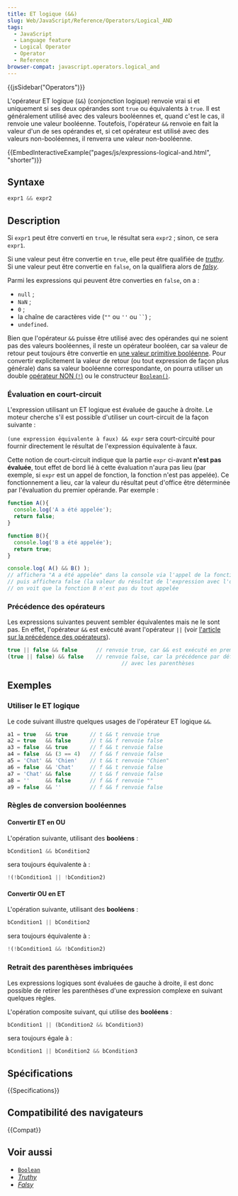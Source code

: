 ```yaml
---
title: ET logique (&&)
slug: Web/JavaScript/Reference/Operators/Logical_AND
tags:
  - JavaScript
  - Language feature
  - Logical Operator
  - Operator
  - Reference
browser-compat: javascript.operators.logical_and
---
```

{{jsSidebar("Operators")}}

L'opérateur ET logique (`&&`) (conjonction logique) renvoie vrai si et uniquement si ses deux opérandes sont `true` ou équivalents à `true`. Il est généralement utilisé avec des valeurs booléennes et, quand c'est le cas, il renvoie une valeur booléenne. Toutefois, l'opérateur `&&` renvoie en fait la valeur d'un de ses opérandes et, si cet opérateur est utilisé avec des valeurs non-booléennes, il renverra une valeur non-booléenne.

{{EmbedInteractiveExample("pages/js/expressions-logical-and.html", "shorter")}}

## Syntaxe

```js
expr1 && expr2
```

## Description

Si `expr1` peut être converti en `true`, le résultat sera `expr2` ; sinon, ce sera `expr1`.

Si une valeur peut être convertie en `true`, elle peut être qualifiée de [_truthy_](/fr/docs/Glossary/Truthy). Si une valeur peut être convertie en `false`, on la qualifiera alors de [_falsy_](/fr/docs/Glossary/Falsy).

Parmi les expressions qui peuvent être converties en `false`, on a :

- `null` ;
- `NaN` ;
- `0` ;
- la chaîne de caractères vide (`""` ou `''` ou ` `` `) ;
- `undefined`.

Bien que l'opérateur `&&` puisse être utilisé avec des opérandes qui ne soient pas des valeurs booléennes, il reste un opérateur booléen, car sa valeur de retour peut toujours être convertie en [une valeur primitive booléenne](/fr/docs/Web/JavaScript/Data_structures#boolean_type). Pour convertir explicitement la valeur de retour (ou tout expression de façon plus générale) dans sa valeur booléenne correspondante, on pourra utiliser un double [opérateur NON (`!`)](/fr/docs/Web/JavaScript/Reference/Operators/Logical_NOT) ou le constructeur [`Boolean()`](/fr/docs/Web/JavaScript/Reference/Global_Objects/Boolean/Boolean).

### Évaluation en court-circuit

L'expression utilisant un ET logique est évaluée de gauche à droite. Le moteur cherche s'il est possible d'utiliser un court-circuit de la façon suivante :

`(une expression équivalente à faux) && expr` sera court-circuité pour fournir directement le résultat de l'expression équivalente à faux.

Cette notion de court-circuit indique que la partie `expr` ci-avant **n'est pas évaluée**, tout effet de bord lié à cette évaluation n'aura pas lieu (par exemple, si `expr` est un appel de fonction, la fonction n'est pas appelée). Ce fonctionnement a lieu, car la valeur du résultat peut d'office être déterminée par l'évaluation du premier opérande. Par exemple :

```js
function A(){
  console.log('A a été appelée');
  return false;
}

function B(){
  console.log('B a été appelée');
  return true;
}

console.log( A() && B() );
// affichera "A a été appelée" dans la console via l'appel de la fonction
// puis affichera false (la valeur du résultat de l'expression avec l'opérateur)
// on voit que la fonction B n'est pas du tout appelée
```

### Précédence des opérateurs

Les expressions suivantes peuvent sembler équivalentes mais ne le sont pas. En effet, l'opérateur `&&` est exécuté avant l'opérateur `||` (voir [l'article sur la précédence des opérateurs](/fr/docs/Web/JavaScript/Reference/Operators/Operator_Precedence)).

```js
true || false && false      // renvoie true, car && est exécuté en premier
(true || false) && false    // renvoie false, car la précédence par défaut ne s'applique pas
                                    // avec les parenthèses
```

## Exemples

### Utiliser le ET logique

Le code suivant illustre quelques usages de l'opérateur ET logique `&&`.

```js
a1 = true   && true       // t && t renvoie true
a2 = true   && false      // t && f renvoie false
a3 = false  && true       // f && t renvoie false
a4 = false  && (3 == 4)   // f && f renvoie false
a5 = 'Chat' && 'Chien'    // t && t renvoie "Chien"
a6 = false  && 'Chat'     // f && t renvoie false
a7 = 'Chat' && false      // t && f renvoie false
a8 = ''     && false      // f && f renvoie ""
a9 = false  && ''         // f && f renvoie false
```

### Règles de conversion booléennes

#### Convertir ET en OU

L'opération suivante, utilisant des **booléens** :

```js
bCondition1 && bCondition2
```

sera toujours équivalente à :

```js
!(!bCondition1 || !bCondition2)
```

#### Convertir OU en ET

L'opération suivante, utilisant des **booléens** :

```js
bCondition1 || bCondition2
```

sera toujours équivalente à :

```js
!(!bCondition1 && !bCondition2)
```

### Retrait des parenthèses imbriquées

Les expressions logiques sont évaluées de gauche à droite, il est donc possible de retirer les parenthèses d'une expression complexe en suivant quelques règles.

L'opération composite suivant, qui utilise des **booléens** :

```js
bCondition1 || (bCondition2 && bCondition3)
```

sera toujours égale à :

```js
bCondition1 || bCondition2 && bCondition3
```

## Spécifications

{{Specifications}}

## Compatibilité des navigateurs

{{Compat}}

## Voir aussi

- [`Boolean`](/fr/docs/Web/JavaScript/Reference/Global_Objects/Boolean)
- [_Truthy_](/fr/docs/Glossary/Truthy)
- [_Falsy_](/fr/docs/Glossary/Falsy)
